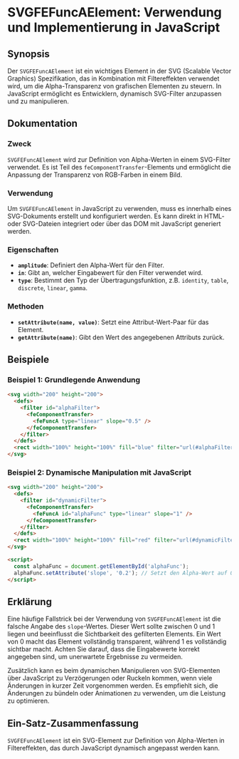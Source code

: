 <!--
Meta Description: # SVGFEFuncAElement: Verwendung und Implementierung in JavaScript ## Synopsis Der `SVGFEFuncAElement` ist ein wichtiges Element in der SVG (Scalable V...
Meta Keywords: svg, filter, javascript, die, von
-->

# SVGFEFuncAElement: Verwendung und Implementierung in JavaScript

## Synopsis
Der `SVGFEFuncAElement` ist ein wichtiges Element in der SVG (Scalable Vector Graphics) Spezifikation, das in Kombination mit Filtereffekten verwendet wird, um die Alpha-Transparenz von grafischen Elementen zu steuern. In JavaScript ermöglicht es Entwicklern, dynamisch SVG-Filter anzupassen und zu manipulieren.

## Dokumentation
### Zweck
`SVGFEFuncAElement` wird zur Definition von Alpha-Werten in einem SVG-Filter verwendet. Es ist Teil des `feComponentTransfer`-Elements und ermöglicht die Anpassung der Transparenz von RGB-Farben in einem Bild. 

### Verwendung
Um `SVGFEFuncAElement` in JavaScript zu verwenden, muss es innerhalb eines SVG-Dokuments erstellt und konfiguriert werden. Es kann direkt in HTML- oder SVG-Dateien integriert oder über das DOM mit JavaScript generiert werden. 

### Eigenschaften
- **`amplitude`**: Definiert den Alpha-Wert für den Filter.
- **`in`**: Gibt an, welcher Eingabewert für den Filter verwendet wird.
- **`type`**: Bestimmt den Typ der Übertragungsfunktion, z.B. `identity`, `table`, `discrete`, `linear`, `gamma`.

### Methoden
- **`setAttribute(name, value)`**: Setzt eine Attribut-Wert-Paar für das Element.
- **`getAttribute(name)`**: Gibt den Wert des angegebenen Attributs zurück.

## Beispiele
### Beispiel 1: Grundlegende Anwendung
```html
<svg width="200" height="200">
  <defs>
    <filter id="alphaFilter">
      <feComponentTransfer>
        <feFuncA type="linear" slope="0.5" />
      </feComponentTransfer>
    </filter>
  </defs>
  <rect width="100%" height="100%" fill="blue" filter="url(#alphaFilter)" />
</svg>
```

### Beispiel 2: Dynamische Manipulation mit JavaScript
```html
<svg width="200" height="200">
  <defs>
    <filter id="dynamicFilter">
      <feComponentTransfer>
        <feFuncA id="alphaFunc" type="linear" slope="1" />
      </feComponentTransfer>
    </filter>
  </defs>
  <rect width="100%" height="100%" fill="red" filter="url(#dynamicFilter)" />
</svg>

<script>
  const alphaFunc = document.getElementById('alphaFunc');
  alphaFunc.setAttribute('slope', '0.2'); // Setzt den Alpha-Wert auf 0.2
</script>
```

## Erklärung
Eine häufige Fallstrick bei der Verwendung von `SVGFEFuncAElement` ist die falsche Angabe des `slope`-Wertes. Dieser Wert sollte zwischen 0 und 1 liegen und beeinflusst die Sichtbarkeit des gefilterten Elements. Ein Wert von 0 macht das Element vollständig transparent, während 1 es vollständig sichtbar macht. Achten Sie darauf, dass die Eingabewerte korrekt angegeben sind, um unerwartete Ergebnisse zu vermeiden.

Zusätzlich kann es beim dynamischen Manipulieren von SVG-Elementen über JavaScript zu Verzögerungen oder Ruckeln kommen, wenn viele Änderungen in kurzer Zeit vorgenommen werden. Es empfiehlt sich, die Änderungen zu bündeln oder Animationen zu verwenden, um die Leistung zu optimieren.

## Ein-Satz-Zusammenfassung
`SVGFEFuncAElement` ist ein SVG-Element zur Definition von Alpha-Werten in Filtereffekten, das durch JavaScript dynamisch angepasst werden kann.